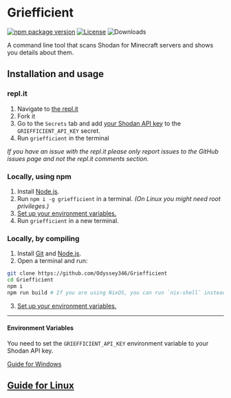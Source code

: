 # Griefficient

[![npm package version](https://img.shields.io/npm/v/griefficient)](https://www.npmjs.com/package/griefficient) [![License](https://img.shields.io/github/license/Odyssey346/Griefficient)](https://github.com/Odyssey346/Griefficient/blob/master/LICENSE) ![Downloads](https://img.shields.io/npm/dw/griefficient)

A command line tool that scans Shodan for Minecraft servers and shows you details about them.

## Installation and usage

### repl.it

1. Navigate to [the repl.it](https://replit.com/@Odyssey346/Griefficient?v=1)
2. Fork it
3. Go to the `Secrets` tab and add [your Shodan API key](https://developer.shodan.io/api/requirements) to the `GRIEFFICIENT_API_KEY` secret.
4. Run `griefficient` in the terminal

_If you have an issue with the repl.it please only report issues to the GitHub issues page and not the repl.it comments section._

### Locally, using npm

1. Install [Node.js](https://nodejs.org).
2. Run `npm i -g griefficient` in a terminal. _(On Linux you might need root privileges.)_
3. [Set up your environment variables.](#environment-variables)
4. Run `griefficient` in a new terminal.

### Locally, by compiling

1. Install [Git](https://git-scm.com/) and [Node.js](https://nodejs.org).
2. Open a terminal and run:

```bash
git clone https://github.com/Odyssey346/Griefficient
cd Griefficient
npm i
npm run build # If you are using NixOS, you can run `nix-shell` instead
```

3. [Set up your environment variables.](#environment-variables)

---

#### Environment Variables

You need to set the `GRIEFFICIENT_API_KEY` environment variable to your Shodan API key.

[Guide for Windows](https://docs.oracle.com/en/database/oracle/machine-learning/oml4r/1.5.1/oread/creating-and-modifying-environment-variables-on-windows.html)

## [Guide for Linux](https://www.cyberciti.biz/faq/set-environment-variable-linux/)
